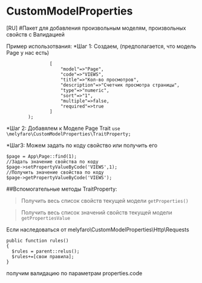 # CustomModelProperties
[RU]
#Пакет для добавления произвольным моделям, произвольных свойств с Валидацией

Пример использотвания:
*Шаг 1: Создаем, (предполагается, что модель Page у нас есть)
```$property = melyfaro\CustomModelProperties\Model\Property::create(
				[
					"model"=>"Page",
					"code"=>"VIEWS",
					"title"=>"Кол-во просмотров",
					"description"=>"Счетчик просмотра страницы",
					"type"=>"numeric",
					"sort"=>"1",
					"multiple"=>false,
					"required"=>true
				]
		);
```
*Шаг 2: Добавялем к Моделе Page Trait
`use \melyfaro\CustomModelProperties\TraitProperty;`

*Шаг3: Можем задать по коду свойство или получить его 
```
$page = App\Page::find(1);
//Задать значение свойства по коду 
$page->setPropertyValueByCode('VIEWS',1);
//Получить значение свойства по коду
$page->getPropertyValueByCode('VIEWS');
```

##Вспомогательные методы TraitProperty:
>Получить весь список свойств текущей модели
`getProperties()`

>Получить весь список значений свойств текущей модели
`getPropertiesValue`

Если наследоваться от melyfaro\CustomModelProperties\Http\Requests 
```
public function rules()
{
  $rules = parent::relus();
  $rules+=[свои правила];
}
```
получим валидацию по параметрам properties.code